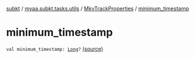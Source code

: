 [subkt](../../index.md) / [myaa.subkt.tasks.utils](../index.md) / [MkvTrackProperties](index.md) / [minimum_timestamp](./minimum_timestamp.md)

# minimum_timestamp

`val minimum_timestamp: `[`Long`](https://kotlinlang.org/api/latest/jvm/stdlib/kotlin/-long/index.html)`?` [(source)](https://github.com/Myaamori/SubKt/blob/0.1.11/src/main/kotlin/myaa/subkt/tasks/utils/mkvmerge.kt#L93)
